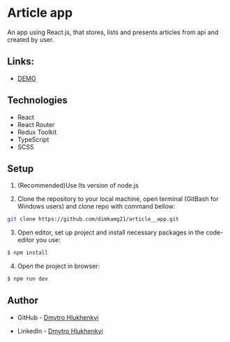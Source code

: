 # Article app

An app using React.js, that stores, lists and presents articles from api and created by user.

## Links:

- [DEMO](https://dimkamg21.github.io/article__app/)

## Technologies

- React
- React Router
- Redux Toolkit
- TypeScript
- SCSS


## Setup

1. (Recommended)Use lts version of node.js <br>

2. Clone the repository to your local machine, open terminal (GitBash for Windows users) and clone repo with command bellow:

```sh
git clone https://github.com/dimkamg21/article__app.git
```

3. Open editor, set up project and install necessary packages in the code-editor you use:

```sh
$ npm install
```

4. Open the project in browser:

```sh
$ npm run dev
```


## Author

- GitHub - [Dmytro Hlukhenkyi](https://github.com/dimkamg21)

- LinkedIn - [Dmytro Hlukhenkyi](https://www.linkedin.com/in/dmytro-hlukhenkyi/)

